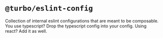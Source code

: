 # `@turbo/eslint-config`

Collection of internal eslint configurations that are meant to be composable. You use typescript? Drop the typescript config into your config. Using react? Add it as well.
